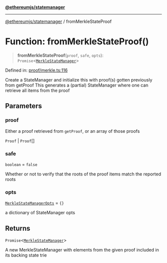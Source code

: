 [**@ethereumjs/statemanager**](../README.md)

***

[@ethereumjs/statemanager](../README.md) / fromMerkleStateProof

# Function: fromMerkleStateProof()

> **fromMerkleStateProof**(`proof`, `safe`, `opts`): `Promise`\<[`MerkleStateManager`](../classes/MerkleStateManager.md)\>

Defined in: [proof/merkle.ts:116](https://github.com/ethereumjs/ethereumjs-monorepo/blob/master/packages/statemanager/src/proof/merkle.ts#L116)

Create a StateManager and initialize this with proof(s) gotten previously from getProof
This generates a (partial) StateManager where one can retrieve all items from the proof

## Parameters

### proof

Either a proof retrieved from `getProof`, or an array of those proofs

`Proof` | `Proof`[]

### safe

`boolean` = `false`

Whether or not to verify that the roots of the proof items match the reported roots

### opts

[`MerkleStateManagerOpts`](../interfaces/MerkleStateManagerOpts.md) = `{}`

a dictionary of StateManager opts

## Returns

`Promise`\<[`MerkleStateManager`](../classes/MerkleStateManager.md)\>

A new MerkleStateManager with elements from the given proof included in its backing state trie

